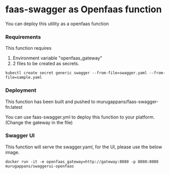 # faas-swagger as Openfaas function

You can deploy this utility as a openfaas function

### Requirements

This function requires 

1. Environment variable "openfaas_gateway"
2. 2 files to be created as secrets.

```
kubectl create secret generic swagger --from-file=swagger.yaml --from-file=sample.yaml
```

### Deployment

This function has been built and pushed to murugappans/faas-swagger-fn:latest

You can use faas-swagger.yml to deploy this function to your platform. (Change the gateway in the file)

### Swagger UI

This function will serve the swagger.yaml, for the UI, please use the below image.

```
docker run -it -e openfaas_gateway=http://gateway:8080 -p 8080:8080 murugappans/swaggerui-openfaas
```
